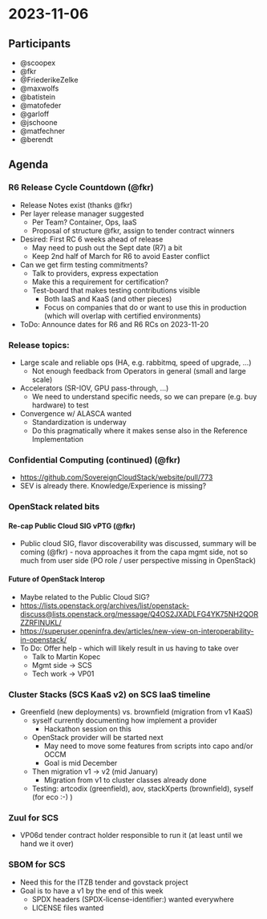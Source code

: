 # 2023-11-06

## Participants

* @scoopex
* @fkr
* @FriederikeZelke
* @maxwolfs
* @batistein
* @matofeder
* @garloff
* @jschoone
* @matfechner
* @berendt

## Agenda

### R6 Release Cycle Countdown (@fkr)
* Release Notes exist (thanks @fkr)
* Per layer release manager suggested
    * Per Team? Container, Ops, IaaS
    * Proposal of structure @fkr, assign to tender contract winners
* Desired: First RC 6 weeks ahead of release
    * May need to push out the Sept date (R7) a bit
    * Keep 2nd half of March for R6 to avoid Easter conflict
* Can we get firm testing commitments?
    * Talk to providers, express expectation
    * Make this a requirement for certification?
    * Test-board that makes testing contributions visible
        * Both IaaS and KaaS (and other pieces)
        * Focus on companies that do or want to use this in production (which will overlap with certified environments)
* ToDo: Announce dates for R6 and R6 RCs on 2023-11-20

### Release topics:
* Large scale and reliable ops (HA, e.g. rabbitmq, speed of upgrade, ...)
    * Not enough feedback from Operators in general (small and large scale)
* Accelerators (SR-IOV, GPU pass-through, ...)
    * We need to understand specific needs, so we can prepare (e.g. buy hardware) to test
* Convergence w/ ALASCA wanted
    * Standardization is underway
    * Do this pragmatically where it makes sense also in the Reference Implementation

### Confidential Computing (continued) (@fkr)
* https://github.com/SovereignCloudStack/website/pull/773
* SEV is already there. Knowledge/Experience is missing?

### OpenStack related bits

#### Re-cap Public Cloud SIG vPTG (@fkr)
* Public cloud SIG, flavor discoverability was discussed, summary will be coming (@fkr) - nova approaches it from the capa mgmt side, not so much from user side (PO role / user perspective missing in OpenStack)

#### Future of OpenStack Interop

* Maybe related to the Public Cloud SIG?
* https://lists.openstack.org/archives/list/openstack-discuss@lists.openstack.org/message/Q4OS2JXADLFG4YK75NH2QORZZRFINUKL/
* https://superuser.openinfra.dev/articles/new-view-on-interoperability-in-openstack/
* To Do: Offer help - which will likely result in us having to take over
    * Talk to Martin Kopec
    * Mgmt side -> SCS
    * Tech work -> VP01

### Cluster Stacks (SCS KaaS v2) on SCS IaaS timeline
* Greenfield (new deployments) vs. brownfield (migration from v1 KaaS)
    * syself currently documenting how implement a provider
        * Hackathon session on this
    * OpenStack provider will be started next
        * May need to move some features from scripts into capo and/or OCCM
        * Goal is mid December
    * Then migration v1 -> v2 (mid January)
        * Migration from v1 to cluster classes already done
    * Testing: artcodix (greenfield), aov, stackXperts (brownfield), syself (for eco :-) )

### Zuul for SCS
* VP06d tender contract holder responsible to run it (at least until we hand we it over)

### SBOM for SCS
* Need this for the ITZB tender and govstack project
* Goal is to have a v1 by the end of this week
    * SPDX headers (SPDX-license-identifier:) wanted everywhere
    * LICENSE files wanted
